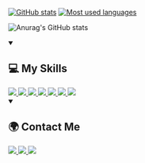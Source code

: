 [![GitHub stats](https://github-readme-stats.vercel.app/api?theme=tokyonight&username=LebedevSergeyVach&show_icons=true&count_private=true&hide_title=true&title_color=0000FF&text_color=0000FF)](https://github.com/anuraghazra/github-readme-stats)
[![Most used languages](https://github-readme-stats.vercel.app/api/top-langs/?theme=tokyonight&username=LebedevSergeyVach&layout=compact)](https://github.com/anuraghazra/github-readme-stats)

![Anurag's GitHub stats](https://github-readme-stats.vercel.app/api?username=LebedevSergeyVach&show_icons=true&theme=radical)


<details open="open">
    <summary><h2>💻 My Skills</h2></summary>
    <a href="https://www.microsoft.com">
        <img src="https://img.shields.io/badge/Windows-0078D6?style=for-the-badge&logo=windows&logoColor=white" />
    </a>
    <a href="https://manjaro.org/">
        <img src="https://img.shields.io/badge/manjaro-35BF5C?style=for-the-badge&logo=manjaro&logoColor=white" />
    </a>
    <a href="https://python.org/">
        <img src="https://img.shields.io/badge/-Python-111?style=for-the-badge&logo=Python&logoColor=blue" />
    </a>
    <a href="https://www.djangoproject.com">
        <img src="https://img.shields.io/badge/django-%23092E20.svg?style=for-the-badge&logo=django&logoColor=white" />
    </a>
    <a href="https://getbootstrap.com">
        <img src="https://img.shields.io/badge/Bootstrap-563D7C?style=for-the-badge&logo=bootstrap&logoColor=white" />
    </a>
    <a href="https://java.com">
        <img src="https://img.shields.io/badge/-Java-ED760E?style=for-the-badge&logo=Java&logoColor=white"/>
    </a>
    <a href="https://www.android.com/">
        <img src="https://img.shields.io/badge/-Android-3DDC84?style=for-the-badge&logo=Android&logoColor=white" />
    </a>
</details>

<details open="open">
    <summary><h2>🌍 Contact Me</h2></summary>
    <a href="https://t.me/LebedevSergeyVach">
        <img src="https://img.shields.io/badge/Telegram-2CA5E0?style=for-the-badge&logo=telegram&logoColor=white" />
    </a>
    <a href="https://vk.com/p1zdeeeec">
        <img src="https://img.shields.io/badge/ВКонтакте-%232E87FB.svg?&style=for-the-badge&logo=vk&logoColor=white" />
    </a>
    <a href="https://discordapp.com/users/784611652577263636">
        <img src="https://img.shields.io/badge/-Discord-747EF7?style=for-the-badge&logo=Discord&logoColor=white" />
    </a>
</details>
